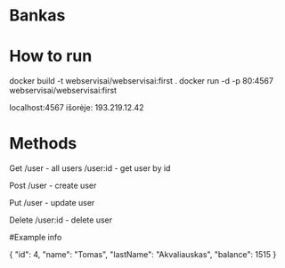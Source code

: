 # Bankas
# How to run
docker build -t webservisai/webservisai:first .
docker run -d -p 80:4567 webservisai/webservisai:first

localhost:4567
išorėje: 193.219.12.42

# Methods

Get 
/user - all users
/user:id - get user by id

Post
/user - create user

Put
/user - update user

Delete
/user:id - delete user

#Example info


{
    "id": 4,
    "name": "Tomas",
    "lastName": "Akvaliauskas",
    "balance": 1515
}
